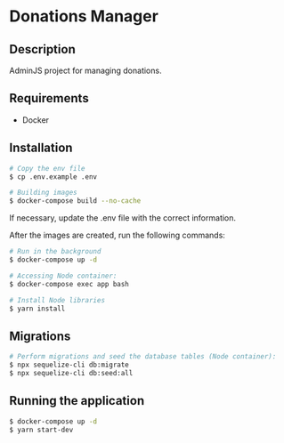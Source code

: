 # Donations Manager
## Description

AdminJS project for managing donations.

## Requirements

- Docker

## Installation

```bash
# Copy the env file
$ cp .env.example .env

# Building images
$ docker-compose build --no-cache
```
If necessary, update the .env file with the correct information.

After the images are created, run the following commands:

```bash
# Run in the background
$ docker-compose up -d

# Accessing Node container:
$ docker-compose exec app bash

# Install Node libraries
$ yarn install
```

## Migrations

```bash
# Perform migrations and seed the database tables (Node container):
$ npx sequelize-cli db:migrate
$ npx sequelize-cli db:seed:all
```

## Running the application

```bash
$ docker-compose up -d
$ yarn start-dev
```